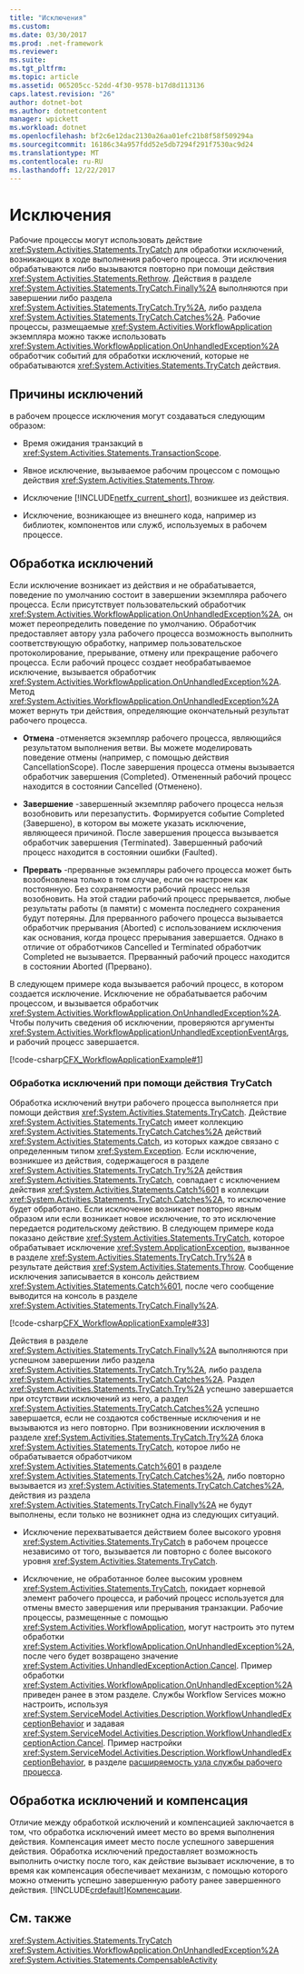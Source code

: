 ```yaml
---
title: "Исключения"
ms.custom: 
ms.date: 03/30/2017
ms.prod: .net-framework
ms.reviewer: 
ms.suite: 
ms.tgt_pltfrm: 
ms.topic: article
ms.assetid: 065205cc-52dd-4f30-9578-b17d8d113136
caps.latest.revision: "26"
author: dotnet-bot
ms.author: dotnetcontent
manager: wpickett
ms.workload: dotnet
ms.openlocfilehash: bf2c6e12dac2130a26aa01efc21b8f58f509294a
ms.sourcegitcommit: 16186c34a957fdd52e5db7294f291f7530ac9d24
ms.translationtype: MT
ms.contentlocale: ru-RU
ms.lasthandoff: 12/22/2017
---
```

# <a name="exceptions"></a>Исключения
Рабочие процессы могут использовать действие <xref:System.Activities.Statements.TryCatch> для обработки исключений, возникающих в ходе выполнения рабочего процесса. Эти исключения обрабатываются либо вызываются повторно при помощи действия <xref:System.Activities.Statements.Rethrow>. Действия в разделе <xref:System.Activities.Statements.TryCatch.Finally%2A> выполняются при завершении либо раздела <xref:System.Activities.Statements.TryCatch.Try%2A>, либо раздела <xref:System.Activities.Statements.TryCatch.Catches%2A>. Рабочие процессы, размещаемые <xref:System.Activities.WorkflowApplication> экземпляра можно также использовать <xref:System.Activities.WorkflowApplication.OnUnhandledException%2A> обработчик событий для обработки исключений, которые не обрабатываются <xref:System.Activities.Statements.TryCatch> действия.  
  
## <a name="causes-of-exceptions"></a>Причины исключений  
 в рабочем процессе исключения могут создаваться следующим образом:  
  
-   Время ожидания транзакций в <xref:System.Activities.Statements.TransactionScope>.  
  
-   Явное исключение, вызываемое рабочим процессом с помощью действия <xref:System.Activities.Statements.Throw>.  
  
-   Исключение [!INCLUDE[netfx_current_short](../../../includes/netfx-current-short-md.md)], возникшее из действия.  
  
-   Исключение, возникающее из внешнего кода, например из библиотек, компонентов или служб, используемых в рабочем процессе.  
  
## <a name="handling-exceptions"></a>Обработка исключений  
 Если исключение возникает из действия и не обрабатывается, поведение по умолчанию состоит в завершении экземпляра рабочего процесса. Если присутствует пользовательский обработчик <xref:System.Activities.WorkflowApplication.OnUnhandledException%2A>, он может переопределить поведение по умолчанию. Обработчик предоставляет автору узла рабочего процесса возможность выполнить соответствующую обработку, например пользовательское протоколирование, прерывание, отмену или прекращение рабочего процесса.  Если рабочий процесс создает необрабатываемое исключение, вызывается обработчик <xref:System.Activities.WorkflowApplication.OnUnhandledException%2A>. Метод <xref:System.Activities.WorkflowApplication.OnUnhandledException%2A> может вернуть три действия, определяющие окончательный результат рабочего процесса.  
  
-   **Отмена** -отменяется экземпляр рабочего процесса, являющийся результатом выполнения ветви. Вы можете моделировать поведение отмены (например, с помощью действия CancellationScope). После завершения процесса отмены вызывается обработчик завершения (Completed). Отмененный рабочий процесс находится в состоянии Cancelled (Отменено).  
  
-   **Завершение** -завершенный экземпляр рабочего процесса нельзя возобновить или перезапустить.  Формируется событие Completed (Завершено), в котором вы можете указать исключение, являющееся причиной. После завершения процесса вызывается обработчик завершения (Terminated). Завершенный рабочий процесс находится в состоянии ошибки (Faulted).  
  
-   **Прервать** -прерванные экземпляры рабочего процесса может быть возобновлена только в том случае, если он настроен как постоянную.  Без сохраняемости рабочий процесс нельзя возобновить.  На этой стадии рабочий процесс прерывается, любые результаты работы (в памяти) с момента последнего сохранения будут потеряны. Для прерванного рабочего процесса вызывается обработчик прерывания (Aborted) с использованием исключения как основания, когда процесс прерывания завершается. Однако в отличие от обработчиков Cancelled и Terminated обработчик Completed не вызывается. Прерванный рабочий процесс находится в состоянии Aborted (Прервано).  
  
 В следующем примере кода вызывается рабочий процесс, в котором создается исключение. Исключение не обрабатывается рабочим процессом, и вызывается обработчик <xref:System.Activities.WorkflowApplication.OnUnhandledException%2A>. Чтобы получить сведения об исключении, проверяются аргументы <xref:System.Activities.WorkflowApplicationUnhandledExceptionEventArgs>, и рабочий процесс завершается.  
  
 [!code-csharp[CFX_WorkflowApplicationExample#1](../../../samples/snippets/csharp/VS_Snippets_CFX/cfx_workflowapplicationexample/cs/program.cs#1)]  
  
### <a name="handling-exceptions-with-the-trycatch-activity"></a>Обработка исключений при помощи действия TryCatch  
 Обработка исключений внутри рабочего процесса выполняется при помощи действия <xref:System.Activities.Statements.TryCatch>. Действие <xref:System.Activities.Statements.TryCatch> имеет коллекцию <xref:System.Activities.Statements.TryCatch.Catches%2A> действий <xref:System.Activities.Statements.Catch>, из которых каждое связано с определенным типом <xref:System.Exception>. Если исключение, возникшее из действия, содержащегося в разделе <xref:System.Activities.Statements.TryCatch.Try%2A> действия <xref:System.Activities.Statements.TryCatch>, совпадает с исключением действия <xref:System.Activities.Statements.Catch%601> в коллекции <xref:System.Activities.Statements.TryCatch.Catches%2A>, то исключение будет обработано. Если исключение возникает повторно явным образом или если возникает новое исключение, то это исключение передается родительскому действию. В следующем примере кода показано действие <xref:System.Activities.Statements.TryCatch>, которое обрабатывает исключение <xref:System.ApplicationException>, вызванное в разделе <xref:System.Activities.Statements.TryCatch.Try%2A> в результате действия <xref:System.Activities.Statements.Throw>. Сообщение исключения записывается в консоль действием <xref:System.Activities.Statements.Catch%601>, после чего сообщение выводится на консоль в разделе <xref:System.Activities.Statements.TryCatch.Finally%2A>.  
  
 [!code-csharp[CFX_WorkflowApplicationExample#33](../../../samples/snippets/csharp/VS_Snippets_CFX/cfx_workflowapplicationexample/cs/program.cs#33)]  
  
 Действия в разделе <xref:System.Activities.Statements.TryCatch.Finally%2A> выполняются при успешном завершении либо раздела <xref:System.Activities.Statements.TryCatch.Try%2A>, либо раздела <xref:System.Activities.Statements.TryCatch.Catches%2A>. Раздел <xref:System.Activities.Statements.TryCatch.Try%2A> успешно завершается при отсутствии исключений из него, а раздел <xref:System.Activities.Statements.TryCatch.Catches%2A> успешно завершается, если не создаются собственные исключения и не вызываются из него повторно. При возникновении исключения в разделе <xref:System.Activities.Statements.TryCatch.Try%2A> блока <xref:System.Activities.Statements.TryCatch>, которое либо не обрабатывается обработчиком <xref:System.Activities.Statements.Catch%601> в разделе <xref:System.Activities.Statements.TryCatch.Catches%2A>, либо повторно вызывается из <xref:System.Activities.Statements.TryCatch.Catches%2A>, действия из раздела <xref:System.Activities.Statements.TryCatch.Finally%2A> не будут выполнены, если только не возникнет одна из следующих ситуаций.  
  
-   Исключение перехватывается действием более высокого уровня <xref:System.Activities.Statements.TryCatch> в рабочем процессе независимо от того, вызывается ли повторно с более высокого уровня <xref:System.Activities.Statements.TryCatch>.  
  
-   Исключение, не обработанное более высоким уровнем <xref:System.Activities.Statements.TryCatch>, покидает корневой элемент рабочего процесса, и рабочий процесс используется для отмены вместо завершения или прерывания транзакции. Рабочие процессы, размещенные с помощью <xref:System.Activities.WorkflowApplication>, могут настроить это путем обработки <xref:System.Activities.WorkflowApplication.OnUnhandledException%2A>, после чего будет возвращено значение <xref:System.Activities.UnhandledExceptionAction.Cancel>. Пример обработки <xref:System.Activities.WorkflowApplication.OnUnhandledException%2A> приведен ранее в этом разделе. Службы Workflow Services можно настроить, используя <xref:System.ServiceModel.Activities.Description.WorkflowUnhandledExceptionBehavior> и задавая <xref:System.ServiceModel.Activities.Description.WorkflowUnhandledExceptionAction.Cancel>. Пример настройки <xref:System.ServiceModel.Activities.Description.WorkflowUnhandledExceptionBehavior>, в разделе [расширяемость узла службы рабочего процесса](../../../docs/framework/wcf/feature-details/workflow-service-host-extensibility.md).  
  
## <a name="exception-handling-versus-compensation"></a>Обработка исключений и компенсация  
 Отличие между обработкой исключений и компенсацией заключается в том, что обработка исключений имеет место во время выполнения действия. Компенсация имеет место после успешного завершения действия. Обработка исключений предоставляет возможность выполнить очистку после того, как действие вызывает исключение, в то время как компенсация обеспечивает механизм, с помощью которого можно отменить успешно завершенную работу ранее завершенного действия. [!INCLUDE[crdefault](../../../includes/crdefault-md.md)][Компенсации](../../../docs/framework/windows-workflow-foundation/compensation.md).  
  
## <a name="see-also"></a>См. также  
 <xref:System.Activities.Statements.TryCatch>  
 <xref:System.Activities.WorkflowApplication.OnUnhandledException%2A>  
 <xref:System.Activities.Statements.CompensableActivity>

